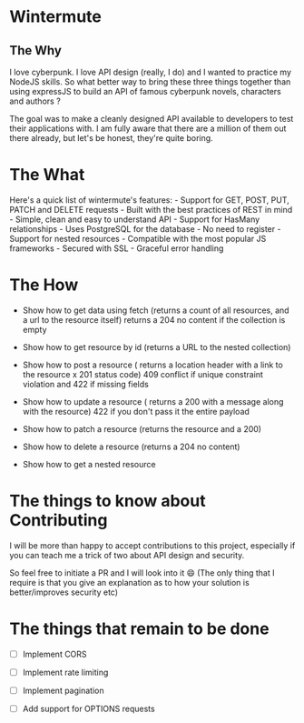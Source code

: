 # Wintermute

## The Why

I love cyberpunk. I love API design (really, I do) and I wanted to practice my NodeJS
skills. So what better way to bring these three things together than using expressJS to build an API of
famous cyberpunk novels, characters and authors ?

The goal was to make a cleanly designed API available to developers to test their
applications with. I am fully aware that there are a million of them out there already,
but let's be honest, they're quite boring.

# The What

Here's a quick list of wintermute's features:
    - Support for GET, POST, PUT, PATCH and DELETE requests
    - Built with the best practices of REST in mind
    - Simple, clean and easy to understand API
    - Support for HasMany relationships
    - Uses PostgreSQL for the database
    - No need to register
    - Support for nested resources
    - Compatible with the most popular JS frameworks
    - Secured with SSL
    - Graceful error handling

# The How

- Show how to get data using fetch (returns a count of all resources, and a url to the
  resource itself) returns a 204 no content if the collection is empty

- Show how to get resource by id (returns a URL to the nested collection)

- Show how to post a resource ( returns a location header with a link to the resource x
  201 status code) 409 conflict if unique constraint violation and 422 if missing fields

- Show how to update a resource ( returns a 200 with a message along with the resource)
  422 if you don't pass it the entire payload

- Show how to patch a resource (returns the resource and a 200)

- Show how to delete a resource (returns a 204 no content)

- Show how to get a nested resource

# The things to know about Contributing

I will be more than happy to accept contributions to this project, especially if you can
teach me a trick of two about API design and security.

So feel free to initiate a PR and I will look into it :smile: (The only thing that I
require is that you give an explanation as to how your solution is better/improves
security etc)

# The things that remain to be done

- [ ] Implement CORS
- [ ] Implement rate limiting
- [ ] Implement pagination
- [ ] Add support for OPTIONS requests

